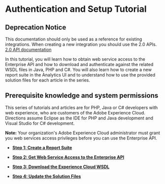 # Authentication and Setup Tutorial

## Deprecation Notice

This documentation should only be used as a reference for existing integrations. When creating a new integration you should use the 2.0 APIs. [2.0 API documentation](/analytics-apis/docs/2.0/)



In this tutorial, you will learn how to obtain web service access to the Enterprise API and how to download and authenticate against the related WSDL files in Java, PHP and C\#. You will also learn how to create a new report suite in the Analytics UI and to understand how to use the provided solution files for each article in the series.

## Prerequisite knowledge and system permissions

This series of tutorials and articles are for PHP, Java or C\# developers with web experience, who are customers of the Adobe Experience Cloud. Directions assume Eclipse as the IDE for PHP and Java development and Visual Studio for C\# development.

**Note:** Your organization's Adobe Experience Cloud administrator must grant you web services access privileges before you can use the Enterprise API.

-   **[Step 1: Create a Report Suite](c_Create_a_Report_Suite.md)**  

-   **[Step 2: Get Web Service Access to the Enterprise API](c_Get_Web_Service_Access_to_the_Enterprise_API.md)**  
 
-   **[Step 3: Download the Experience Cloud WSDL](c_Download_the_Digital_Marketing_Suite_WSDL.md)**  
 
-   **[Step 4: Update the Solution Files](c_Update_the_Solution_Files.md)**  
 

